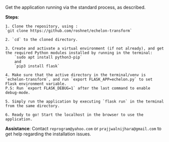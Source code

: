 
Get the application running via the standard process, as described.

**Steps**:
	
	1. Clone the repository, using :
	`git clone https://github.com/roshnet/echelon-transform`

	2. `cd` to the cloned directory.

	3. Create and activate a virtual environment (if not already), and get the required Python modules installed by running in the terminal:
		`sudo apt install python3-pip`
		and
		`pip3 install flask`

	4. Make sure that the active directory in the terminal/venv is `echelon-transform`, and run `export FLASK_APP=echelon.py` to set Flask environment variable.
	P.S: Run `export FLASK_DEBUG=1` after the last command to enable debug-mode.
	
	5. Simply run the application by executing `flask run` in the terminal from the same directory. 

	6. Ready to go! Start the localhost in the browser to use the application.

**Assistance**:
	Contact `reprogram@yahoo.com` or `prajjwalnijhara@gmail.com` to get help regarding the installation issues.